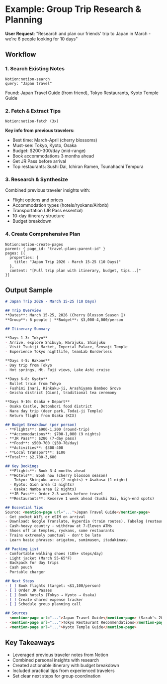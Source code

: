 # Example: Group Trip Research & Planning

**User Request**: "Research and plan our friends' trip to Japan in March - we're 6 people looking for 10 days"

## Workflow

### 1. Search Existing Notes
```
Notion:notion-search
query: "Japan travel"
```
Found: Japan Travel Guide (from friend), Tokyo Restaurants, Kyoto Temple Guide

### 2. Fetch & Extract Tips
```
Notion:notion-fetch (3x)
```
**Key info from previous travelers:**
- Best time: March-April (cherry blossoms)
- Must-see: Tokyo, Kyoto, Osaka
- Budget: $200-300/day (mid-range)
- Book accommodations 3 months ahead
- Get JR Pass before arrival
- Top restaurants: Sushi Dai, Ichiran Ramen, Tsunahachi Tempura

### 3. Research & Synthesize
Combined previous traveler insights with:
- Flight options and prices
- Accommodation types (hotels/ryokans/Airbnb)
- Transportation (JR Pass essential)
- 10-day itinerary structure
- Budget breakdown

### 4. Create Comprehensive Plan
```
Notion:notion-create-pages
parent: { page_id: "travel-plans-parent-id" }
pages: [{
  properties: {
    title: "Japan Trip 2026 - March 15-25 (10 Days)"
  },
  content: "[Full trip plan with itinerary, budget, tips...]"
}]
```

## Output Sample

```markdown
# Japan Trip 2026 - March 15-25 (10 Days)

## Trip Overview
**Dates**: March 15-25, 2026 (Cherry Blossom Season 🌸)
**Group**: 6 people | **Budget**: $3,000-4,000/person

## Itinerary Summary

**Days 1-3: Tokyo**
- Arrive, explore Shibuya, Harajuku, Shinjuku
- Visit Tsukiji Market, Imperial Palace, Sensoji Temple
- Experience Tokyo nightlife, teamLab Borderless

**Days 4-5: Hakone**  
- Day trip from Tokyo
- Hot springs, Mt. Fuji views, Lake Ashi cruise

**Days 6-8: Kyoto**
- Bullet train from Tokyo
- Fushimi Inari, Kinkaku-ji, Arashiyama Bamboo Grove
- Geisha district (Gion), traditional tea ceremony

**Days 9-10: Osaka + Depart**
- Osaka Castle, Dotonbori food district
- Nara day trip (deer park, Todai-ji Temple)
- Return flight from Osaka (KIX)

## Budget Breakdown (per person)
- **Flights**: $900-1,200 (round-trip)
- **Accommodations**: $700-1,000 (9 nights)
- **JR Pass**: $280 (7-day pass)
- **Food**: $500-700 ($50-70/day)
- **Activities**: $300-400
- **Local transport**: $100
**Total**: $2,780-3,680

## Key Bookings
- **Flights**: Book 3-4 months ahead
- **Hotels**: Book now (cherry blossom season)
  - Tokyo: Shinjuku area (2 nights) + Asakusa (1 night)
  - Kyoto: Gion area (3 nights)
  - Osaka: Namba area (2 nights)
- **JR Pass**: Order 2-3 weeks before travel
- **Restaurants**: Reserve 1 week ahead (Sushi Dai, high-end spots)

## Essential Tips
Source: <mention-page url="...">Japan Travel Guide</mention-page>
- Get pocket WiFi or eSIM on arrival
- Download: Google Translate, Hyperdia (train routes), Tabelog (restaurants)
- Cash-heavy country - withdraw at 7-Eleven ATMs
- Shoes off in temples, ryokans, some restaurants
- Trains extremely punctual - don't be late
- Learn basic phrases: arigatou, sumimasen, itadakimasu

## Packing List
- Comfortable walking shoes (10k+ steps/day)
- Light jacket (March 55-65°F)
- Backpack for day trips
- Cash pouch
- Portable charger

## Next Steps
- [ ] Book flights (target: <$1,100/person)
- [ ] Order JR Passes
- [ ] Book hotels (Tokyo → Kyoto → Osaka)
- [ ] Create shared expense tracker
- [ ] Schedule group planning call

## Sources
- <mention-page url="...">Japan Travel Guide</mention-page> (Sarah's 2024 trip)
- <mention-page url="...">Tokyo Restaurant Recommendations</mention-page>
- <mention-page url="...">Kyoto Temple Guide</mention-page>
```

## Key Takeaways
- Leveraged previous traveler notes from Notion
- Combined personal insights with research
- Created actionable itinerary with budget breakdown
- Included practical tips from experienced travelers
- Set clear next steps for group coordination
